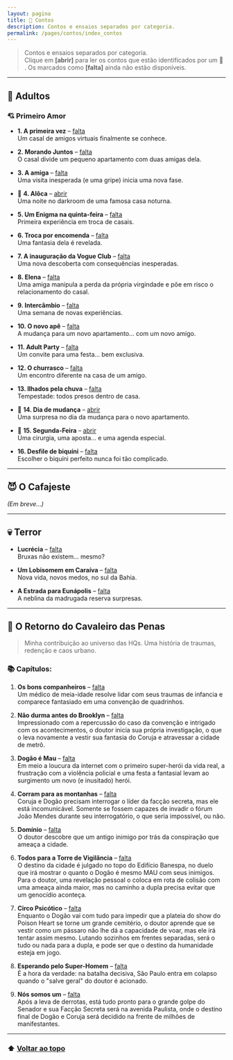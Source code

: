 ```yaml
---
layout: pagina
title: 📝 Contos
description: Contos e ensaios separados por categoria.
permalink: /pages/contos/index_contos
---
```


> Contos e ensaios separados por categoria.  
> Clique em **[abrir]** para ler os contos que estão identificados por um 📝 . Os marcados como **[falta]** ainda não estão disponíveis.

---

## 🧩 Adultos

### 💘 Primeiro Amor

- **1. A primeira vez** – [falta](https://itxesco.github.io/pages/contos/primeiroape.html)  
  Um casal de amigos virtuais finalmente se conhece.

- **2. Morando Juntos** – [falta](https://itxesco.github.io/pages/contos/primeiroape.html)  
  O casal divide um pequeno apartamento com duas amigas dela.

- **3. A amiga** – [falta](https://itxesco.github.io/pages/contos/depila.html)  
  Uma visita inesperada (e uma gripe) inicia uma nova fase.

- 📝 **4. Alôca** – [abrir](https://itxesco.github.io/pages/contos/adultos/aloca.html)  
  Uma noite no darkroom de uma famosa casa noturna.

- **5. Um Enigma na quinta-feira** – [falta](https://itxesco.github.io/pages/contos/enigma1.html)  
  Primeira experiência em troca de casais.

- **6. Troca por encomenda** – [falta](https://itxesco.github.io/pages/contos/encomenda.html)  
  Uma fantasia dela é revelada.

- **7. A inauguração da Vogue Club** – [falta](https://itxesco.github.io/pages/contos/depe.html)  
  Uma nova descoberta com consequências inesperadas.

- **8. Elena** – [falta](https://itxesco.github.io/pages/contos/elena.html)  
  Uma amiga manipula a perda da própria virgindade e põe em risco o relacionamento do casal.

- **9. Intercâmbio** – [falta](https://itxesco.github.io/pages/contos/intercambio.html)  
  Uma semana de novas experiências.

- **10. O novo apê** – [falta](https://itxesco.github.io/pages/contos/ape.html)  
  A mudança para um novo apartamento... com um novo amigo.

- **11. Adult Party** – [falta](https://itxesco.github.io/pages/contos/adultparty.html)  
  Um convite para uma festa... bem exclusiva.

- **12. O churrasco** – [falta](https://itxesco.github.io/pages/contos/churras.html)  
  Um encontro diferente na casa de um amigo.

- **13. Ilhados pela chuva** – [falta](https://itxesco.github.io/pages/contos/chuva.html)  
  Tempestade: todos presos dentro de casa.

- 📝 **14. Dia de mudança** – [abrir](https://itxesco.github.io/pages/contos/adultos/dia_de_mudanca.html)  
  Uma surpresa no dia da mudança para o novo apartamento.

- 📝 **15. Segunda-Feira** – [abrir](https://itxesco.github.io/pages/contos/adultos/segundaf.html)  
  Uma cirurgia, uma aposta... e uma agenda especial.

- **16. Desfile de biquíni** – [falta](https://itxesco.github.io/pages/contos/desfile.html)  
  Escolher o biquíni perfeito nunca foi tão complicado.

---

## 😈 O Cafajeste

*(Em breve...)*

---

## 💀 Terror

- **Lucrécia** – [falta](https://itxesco.github.io/pages/contos/lucrecia.html)  
  Bruxas não existem... mesmo?

- **Um Lobisomem em Caraíva** – [falta](https://itxesco.github.io/pages/contos/lobisomem.html)  
  Nova vida, novos medos, no sul da Bahia.

- **A Estrada para Eunápolis** – [falta](https://itxesco.github.io/pages/contos/estrada.html)  
  A neblina da madrugada reserva surpresas.

---

## 🦉 O Retorno do Cavaleiro das Penas

> Minha contribuição ao universo das HQs. Uma história de traumas, redenção e caos urbano.

### 📚 Capítulos:

1. **Os bons companheiros** – [falta](https://itxesco.github.io/pages/contos/coruja/1_companheiros.html)  
   Um médico de meia-idade resolve lidar com seus traumas de infancia e comparece fantasiado em uma convenção de quadrinhos.

2. **Não durma antes do Brooklyn** – [falta](https://itxesco.github.io/pages/contos/coruja/2_dontsleeptillbrooklyn.html)  
   Impressionado com a repercussão do caso da convenção e intrigado com os acontecimentos, o doutor inicia sua própria investigação, o que o leva novamente a vestir sua fantasia do Coruja e atravessar a cidade de  metrô.

3. **Dogão é Mau** – [falta](https://itxesco.github.io/pages/contos/coruja/3_dogaoehmau.html)  
   Em meio a loucura da internet com o primeiro super-herói da vida real, a frustração com a violência policial e uma festa a fantasial levam ao surgimento um novo (e inusitado) herói.

4. **Corram para as montanhas** – [falta](https://itxesco.github.io/pages/contos/coruja/4_detonationbouleavard.html)  
   Coruja e Dogão precisam interrogar o líder da facção secreta, mas ele está incomunicável. Somente se fossem capazes de invadir o fórum João Mendes durante seu interrogatório, o que seria impossível, ou não.

5. **Domínio** – [falta](https://itxesco.github.io/pages/contos/coruja/5_dominio.html)  
   O doutor descobre que um antigo inimigo por trás da conspiração que ameaça a cidade.

6. **Todos para a Torre de Vigilância** – [falta](https://itxesco.github.io/pages/contos/coruja/6_allalongthewatchtower.html)  
   O destino da cidade é julgado no topo do Edifício Banespa, no duelo que irá mostrar o quanto o Dogão é mesmo MAU com seus inimigos. Para o doutor, uma revelação  pessoal o coloca em rota de colisão com uma ameaça ainda maior, mas no caminho a dupla precisa evitar que um genocídio aconteça.

7. **Circo Psicótico** – [falta](https://itxesco.github.io/pages/contos/coruja/6_psychocircus.html)  
   Enquanto o Dogão vai com tudo para impedir que a plateia do show do Poison Heart se torne um grande cemitério,  o doutor aprende que se vestir como um pássaro não lhe dá a capacidade de voar, mas ele irá tentar assim mesmo. Lutando sozinhos em frentes separadas, será o tudo ou nada para a dupla, e pode ser que o destino da humanidade esteja em jogo.

8. **Esperando pelo Super-Homem** – [falta](https://itxesco.github.io/pages/contos/coruja/7_weareone.html)  
   É a hora da verdade: na batalha decisiva, São Paulo entra em colapso quando o "salve geral" do doutor é acionado.

9. **Nós somos um** – [falta](https://itxesco.github.io/pages/contos/coruja/7_weareone.html)  
   Após a leva de derrotas, está tudo pronto para o grande golpe do Senador e sua Facção Secreta será na avenida Paulista, onde o destino final de Dogão e Coruja será decidido na frente de milhões de manifestantes.

---

### ⬆️ [Voltar ao topo](#contos)
